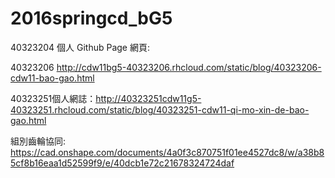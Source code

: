 # 2016springcd_bG5

40323204
個人 Github Page 網頁:





40323206  http://cdw11bg5-40323206.rhcloud.com/static/blog/40323206-cdw11-bao-gao.html






40323251個人網誌：http://40323251cdw11g5-40323251.rhcloud.com/static/blog/40323251-cdw11-qi-mo-xin-de-bao-gao.html

組別齒輪協同: 
https://cad.onshape.com/documents/4a0f3c870751f01ee4527dc8/w/a38b85cf8b16eaa1d52599f9/e/40dcb1e72c21678324724daf